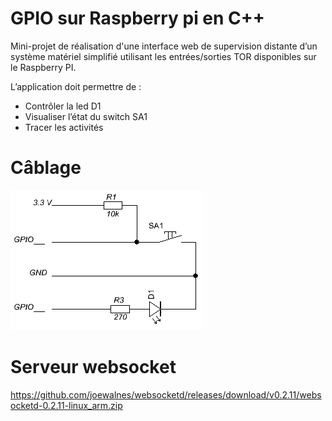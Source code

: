 # GPIO sur Raspberry pi en C++

Mini-projet de réalisation d'une interface web de supervision distante d’un système matériel simplifié utilisant les entrées/sorties TOR disponibles sur le Raspberry PI.

L’application doit permettre de :
- Contrôler la led D1
- Visualiser l’état du switch SA1
- Tracer les activités

# Câblage

![cablage](cablage.png)

# Serveur websocket

https://github.com/joewalnes/websocketd/releases/download/v0.2.11/websocketd-0.2.11-linux_arm.zip